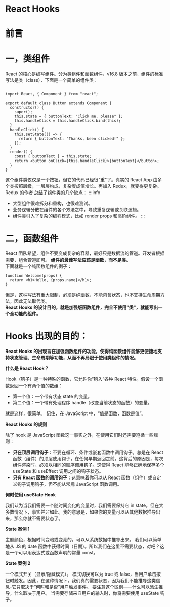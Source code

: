 # React Hooks

# 前言
<a name="VJSSq"></a>
# 一，类组件
React 的核心是编写组件。分为类组件和函数组件，v16.8 版本之前，组件的标准写法是类（class），下面是一个简单的组件类：
```

import React, { Component } from "react";

export default class Button extends Component {
  constructor() {
    super();
    this.state = { buttonText: "Click me, please" };
    this.handleClick = this.handleClick.bind(this);
  }
  handleClick() {
    this.setState(() => {
      return { buttonText: "Thanks, been clicked!" };
    });
  }
  render() {
    const { buttonText } = this.state;
    return <button onClick={this.handleClick}>{buttonText}</button>;
  }
}
```
这个组件类仅仅是一个按钮，但它的代码已经很"重"了。真实的 React App 由多个类按照层级，一层层构成，复杂度成倍增长。再加入 Redux，就变得更复杂。<br />Redux 的作者 [总结](https://medium.com/@dan_abramov/making-sense-of-react-hooks-fdbde8803889)了组件类的几个缺点：
:::info

- 大型组件很难拆分和重构，也很难测试。
- 业务逻辑分散在组件的各个方法之中，导致重复逻辑或关联逻辑。
- 组件类引入了复杂的编程模式，比如 render props 和高阶组件。
:::

<a name="HELzM"></a>
# 二，函数组件
React 团队希望，组件不要变成复杂的容器，最好只是数据流的管道。开发者根据需要，组合管道即可。 **组件的最佳写法应该是函数，而不是类。**<br />下面就是一个纯函数组件的例子：
```
function Welcome(props) {
  return <h1>Hello, {props.name}</h1>;
}
```
但是，这种写法有重大限制，必须是纯函数，不能包含状态，也不支持生命周期方法，因此无法取代类。<br />**React Hooks 的设计目的，就是加强版函数组件，完全不使用"类"，就能写出一个全功能的组件。**
<a name="XCoCf"></a>
# Hooks 出现的目的：
**React Hooks 的出现旨在加强函数组件的功能，使得纯函数组件能够更便捷地支持状态管理、生命周期等功能，从而不再局限于使用类组件的情况。**


**什么是 React Hook？**

Hook（钩子）是一种特殊的函数，它允许你“钩入”各种 React 特性。假设一个函数返回一个有两个值的数组：
- 第一个值：一个带有状态 state 的变量。
- 第二个值：一个带有处理程序 handle（改变当前状态的函数）的变量。

就是这样，很简单。
记住，在 JavaScript 中，“值是函数，函数是值”。

**React Hooks 的规则**

除了 hook 是 JavaScript 函数这一事实之外，在使用它们时还需要遵循一些规则：

- **只在顶层调用钩子**：不要在循环、条件或嵌套函数中调用钩子。总是在 React 函数（组件）的顶层使用钩子，在任何早期返回之前。这背后的原因是，每次组件渲染时，必须以相同的顺序调用钩子。这使得 React 能够正确地保存多个 useState 和 useEffect 调用之间的钩子状态。
- **只有 React 函数的调用钩子**：这意味着你可以从 React 函数（组件）或自定义钩子调用钩子，但不能从常规 JavaScript 函数调用。

**何时使用 useState Hook**

我们认为当我们需要一个随时间变化的变量时，我们需要保持它 in state。但在大多数情况下，事实并非如此。我的意思是，如果你的变量可以从其他数据推导出来，那么你就不需要状态了。

**State 案例 1**

主题颜色，根据时间变暗或变亮的，可以从系统数据中推导出来。
我们可以简单地从 JS 的 date 函数中获得时间（日期）。所以我们在这里不需要状态，对吧？这是一个可以用表达式或函数声明的常量 const。

**State 案例 2**

一个模式开关（显示/隐藏模式）。
模式切换可以为 true 或 false，当用户单击按钮时触发。因此，在这种情况下，我们真的需要状态，因为我们不能推导这类信息-它只取决于“何时和是否”用户触发事件。
要注意这个区别——什么可以派生推导，什么取决于用户。
当需要存储来自用户的输入时，你将需要使用 useState 钩子。
